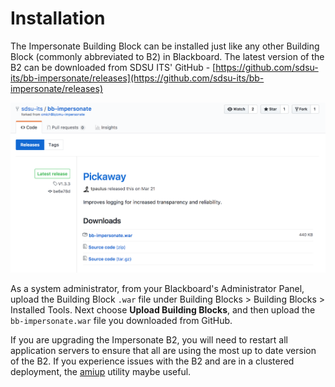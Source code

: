# Installation

The Impersonate Building Block can be installed just like any other Building Block \(commonly abbreviated to B2\) in Blackboard. The latest version of the B2 can be downloaded from SDSU ITS' GitHub - [https://github.com/sdsu-its/bb-impersonate/releases](https://github.com/sdsu-its/bb-impersonate/releases)

![](.gitbook/assets/releases.png)

As a system administrator, from your Blackboard's Administrator Panel, upload the Building Block `.war` file under Building Blocks &gt; Building Blocks &gt; Installed Tools. Next choose **Upload Building Blocks**, and then upload the `bb-impersonate.war` file you downloaded from GitHub.

If you are upgrading the Impersonate B2, you will need to restart all application servers to ensure that all are using the most up to date version of the B2. If you experience issues with the B2 and are in a clustered deployment, the [amiup](https://community.blackboard.com/message/15741-re-knowing-which-app-server-you-are-on#comment-15741) utility maybe useful.

